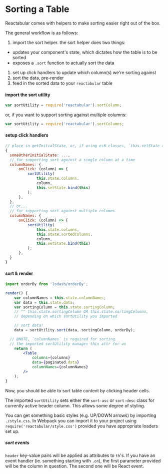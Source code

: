 # Sorting a Table

Reactabular comes with helpers to make sorting easier right out of the box.

The general workflow is as follows:

1. import the sort helper. the sort helper does two things:
  - updates your component's state, which dictates how the table is to be sorted
  - exposes a `.sort` function to actually sort the data
1. set up click handlers to update which column(s) we're sorting against
1. sort the data, pre-render
1. feed in the sorted data to your `reactabular` table

#### import the sort utility

```js
var sortUtility = require('reactabular').sortColumn;
```

or, if you want to support sorting against multiple columns:

```js
var sortUtility = require('reactabular').sortColumns;
```

#### setup click handlers
```js
// place in getInitialState, or, if using es6 classes, `this.setState = ...`
{
  someOtherInitialState: ...,
  // for supporting sort against a single column at a time
  columnNames: {
      onClick: (column) => {
          sortUtility(
              this.state.columns,
              column,
              this.setState.bind(this)
          );
      },
  },
  // or...
  // for supporting sort against multiple columns
  columnNames: {
      onClick: (column) => {
          sortUtility(
              this.state.columns,
              this.state.sortedColumns,
              column,
              this.setState.bind(this)
          );
      },
  }
}
```

#### sort & render

```jsx
import orderBy from 'lodash/orderBy';

render() {
    var columnNames = this.state.columnNames;
    var data = this.state.data;
    var sortingColumn = this.state.sortingColumn;
    // ^^ this.state.sortingColumn OR this.state.sortingColumns,
    // depending on which sortUtility you imported

    // sort data!
    data = sortUtility.sort(data, sortingColumn, orderBy);

  // @NOTE, `columnNames` is required for sorting.
  // the imported sortUtility manages this attr for us
    return (
        <Table
            columns={columns}
            data={paginated.data}
            columnNames={columnNames}
        />
    );
}
```

Now, you should be able to sort table content by clicking header cells.

The imported `sortUtility` sets either the `sort-asc` or `sort-desc` class for currently active header column. This allows some degree of styling.

You can get something basic styles (e.g. UP/DOWN arrows) by importing `./style.css`. In Webpack you can import it to your project using `require('reactabular/style.css')` provided you have appropriate loaders set up.

##### sort events

`header` key-value pairs will be applied as attributes to `th`'s. If you have an event handler (ie. something starting with `.on`), the first parameter provided will be the column in question. The second one will be React event.
